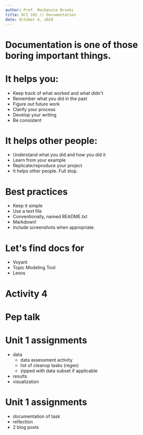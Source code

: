 ```yaml
---
author: Prof. Mackenzie Brooks
title: DCI 102 // Documentation
date: October 4, 2018
---
```


# Documentation is one of those boring important things.

# It helps you: 
* Keep track of what worked and what didn't
* Remember what you did in the past
* Figure out future work
* Clarify your process
* Develop your writing
* Be consistent

# It helps other people:
* Understand what you did and how you did it
* Learn from your example
* Replicate/reproduce your project
* It helps other people. Full stop.

# Best practices 
* Keep it simple
* Use a text file
* Conventionally, named README.txt
* Markdown!
* Include screenshots when appropriate.

# Let's find docs for
* Voyant
* Topic Modeling Tool
* Lexos

# Activity 4

# Pep talk

# Unit 1 assignments 
* data 
	* data assessment activity
	* list of cleanup tasks (regex)
	* zipped with data subset if applicable
* results  
* visualization 

# Unit 1 assignments 
* documentation of task
* reflection
* 2 blog posts





